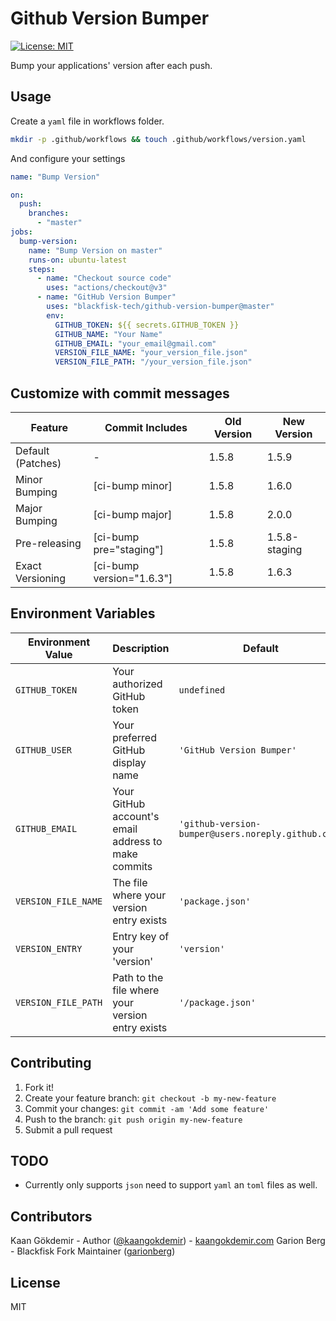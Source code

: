 # Github Version Bumper

[![License: MIT](https://img.shields.io/badge/License-MIT-yellow.svg)](https://opensource.org/licenses/MIT)

Bump your applications' version after each push.


## Usage

Create a `yaml` file in workflows folder.
```bash
mkdir -p .github/workflows && touch .github/workflows/version.yaml
```

And configure your settings
```yaml
name: "Bump Version"

on:
  push:
    branches:
      - "master"
jobs:
  bump-version:
    name: "Bump Version on master"
    runs-on: ubuntu-latest
    steps:
      - name: "Checkout source code"
        uses: "actions/checkout@v3"
      - name: "GitHub Version Bumper"
        uses: "blackfisk-tech/github-version-bumper@master"
        env:
          GITHUB_TOKEN: ${{ secrets.GITHUB_TOKEN }}
          GITHUB_NAME: "Your Name"
          GITHUB_EMAIL: "your_email@gmail.com"
          VERSION_FILE_NAME: "your_version_file.json"
          VERSION_FILE_PATH: "/your_version_file.json"
```
## Customize with commit messages

| Feature           	| Commit Includes           	| Old Version 	| New Version   	|
|-------------------	|---------------------------	|-------------	|---------------	|
| Default (Patches) 	| -                         	| 1.5.8       	| 1.5.9         	|
| Minor Bumping     	| [ci-bump minor]           	| 1.5.8       	| 1.6.0         	|
| Major Bumping     	| [ci-bump major]           	| 1.5.8       	| 2.0.0         	|
| Pre-releasing     	| [ci-bump pre="staging"]   	| 1.5.8       	| 1.5.8-staging 	|
| Exact Versioning  	| [ci-bump version="1.6.3"] 	| 1.5.8       	| 1.6.3         	|

## Environment Variables

| Environment Value 	  | Description                                         	| Default                                          	  |
|-------------------	  |-----------------------------------------------------	|--------------------------------------------------	  |
| `GITHUB_TOKEN`      	| Your authorized GitHub token                        	| `undefined`                                        	|
| `GITHUB_USER`       	| Your preferred GitHub display name                  	| `'GitHub Version Bumper'`                          	|
| `GITHUB_EMAIL`      	| Your GitHub account's email address to make commits 	| `'github-version-bumper@users.noreply.github.com'` 	|
| `VERSION_FILE_NAME` 	| The file where your version entry exists            	| `'package.json'`                                   	|
| `VERSION_ENTRY`     	| Entry key of your 'version'                         	| `'version'`                                        	|
| `VERSION_FILE_PATH`   | Path to the file where your version entry exists      | `'/package.json'`                                   |

## Contributing

1. Fork it!
2. Create your feature branch: `git checkout -b my-new-feature`
3. Commit your changes: `git commit -am 'Add some feature'`
4. Push to the branch: `git push origin my-new-feature`
5. Submit a pull request

## TODO

- Currently only supports `json` need to support `yaml` an `toml` files as well.

## Contributors

Kaan Gökdemir - Author ([@kaangokdemir](https://twitter.com/kaangokdemir)) - [kaangokdemir.com](https://kaangokdemir.com)
Garion Berg - Blackfisk Fork Maintainer ([garionberg](https://github.com/garionberg))

## License

MIT
